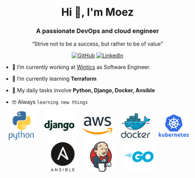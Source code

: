 <h1 align="center">Hi 👋, I'm Moez</h1>
<h3 align="center">A passionate DevOps and cloud engineer</h3>
<p align="center"> “Strive not to be a success, but rather to be of value” </p>

<p align="center">
	<a href="https://github.com/moez-saidi"><img src="https://img.shields.io/badge/github-%23181717.svg?style=plastic&logo=github&logoColor=white" alt="GitHub"/></a>
	<a href="https://www.linkedin.com/in/moez-saidi/"><img src="https://img.shields.io/badge/linkedin-%230A66C2.svg?style=plastic&logo=linkedin&logoColor=white" alt="LinkedIn"/></a>

</p>


- 🔭 I’m currently working at [Wintics](https://wintics.com/) as Software Engineer.

- 🌱 I’m currently learning **Terraform**

- 🚀 My daily tasks involve **Python, Django, Docker, Ansible**

- :nerd_face: Always `learning new things`



<p align="center"> 
  <img src="https://github.com/devicons/devicon/blob/master/icons/python/python-original-wordmark.svg" width="80" height="80">
  	  &emsp;
  <img src="https://github.com/devicons/devicon/blob/master/icons/django/django-plain-wordmark.svg" width="80" height="80">
   	  &emsp;
  <img src="https://github.com/devicons/devicon/blob/master/icons/amazonwebservices/amazonwebservices-original-wordmark.svg" width="80" height="80">
	  &emsp;
  <img src="https://github.com/devicons/devicon/blob/master/icons/docker/docker-original-wordmark.svg" width="80" height="80">
	  &emsp;
  <img src="https://github.com/devicons/devicon/blob/master/icons/kubernetes/kubernetes-plain-wordmark.svg" width="80" height="80">
	  &emsp;
  <img src="https://github.com/devicons/devicon/blob/master/icons/ansible/ansible-original-wordmark.svg" width="80" height="80">
	  &emsp;
  <img src="https://github.com/devicons/devicon/blob/master/icons/jenkins/jenkins-original.svg" width="80" height="80">
	  &emsp;
  <img src="https://github.com/devicons/devicon/blob/master/icons/go/go-original-wordmark.svg" width="80" height="80">
</p>
	
